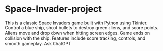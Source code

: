 # Space-Invader-project
This is a classic Space Invaders game built with Python using Tkinter. Control a blue ship, shoot bullets to destroy green aliens, and score points. Aliens move and drop down when hitting screen edges. Game ends on collision with the ship. Features include score tracking, controls, and smooth gameplay.          Ask ChatGPT
